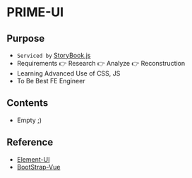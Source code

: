 # PRIME-UI

## Purpose
- `Serviced by` [StoryBook.js](https://github.com/storybookjs/storybook)
- Requirements 👉 Research 👉 Analyze 👉 Reconstruction
- Learning Advanced Use of CSS, JS
- To Be Best FE Engineer

## Contents
- Empty ;)

## Reference
- [Element-UI](https://element.eleme.cn/#/en-US)
- [BootStrap-Vue](https://bootstrap-vue.org/)